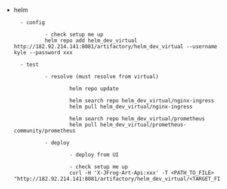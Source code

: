 - helm

        - config

                - check setup me up
                helm repo add helm_dev_virtual http://182.92.214.141:8081/artifactory/helm_dev_virtual --username kyle --password xxx

        - test
        
                - resolve (must resolve from virtual)
                
                        helm repo update

                        helm search repo helm_dev_virtual/nginx-ingress
                        helm pull helm_dev_virtual/nginx-ingress

                        helm search repo helm_dev_virtual/prometheus
                        helm pull helm_dev_virtual/prometheus-community/prometheus

                - deploy

                        - deploy from UI

                        - check setup me up
                        curl -H 'X-JFrog-Art-Api:xxx' -T <PATH_TO_FILE> "http://182.92.214.141:8081/artifactory/helm_dev_virtual/<TARGET_FILE_PATH>"
